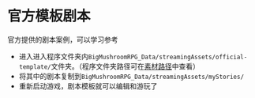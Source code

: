 # 官方模板剧本
官方提供的剧本案例，可以学习参考

- 进入进入程序文件夹内`BigMushroomRPG_Data/streamingAssets/official-template/`文件夹。（程序文件夹路径可在[素材路径](./storyboard.html#素材路径)中查看）
- 将其中的剧本复制到`BigMushroomRPG_Data/streamingAssets/myStories/`
- 重新启动游戏，剧本模板就可以编辑和游玩了
